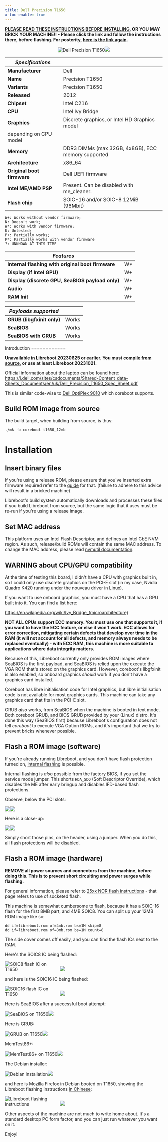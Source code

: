 ```yaml
---
title: Dell Precision T1650
x-toc-enable: true
---
```


**[PLEASE READ THESE INSTRUCTIONS BEFORE INSTALLING](ivy_has_common.md), OR
YOU MAY BRICK YOUR MACHINE!! - Please click the link and follow the instructions
there, before flashing. For posterity,
[here is the link again](ivy_has_common.md).**

<div class="specs">
<center>
<img tabindex=1 alt="Dell Precision T1650" class="p" src="https://av.libreboot.org/t1650/t1650.jpg" /><span class="f"><img src="https://av.libreboot.org/t1650/t1650.jpg" /></span>
</center>

| ***Specifications***       |                                                |
|----------------------------|------------------------------------------------|
| **Manufacturer**           | Dell                                           |
| **Name**                   | Precision T1650                                |
| **Variants**               | Precision T1650                                |
| **Released**               | 2012                                           |
| **Chipset**                | Intel C216                                     |
| **CPU**                    | Intel Ivy Bridge                               |
| **Graphics**               | Discrete graphics, or Intel HD Graphics model
                               depending on CPU model                         | 
| **Memory**                 | DDR3 DIMMs (max 32GB, 4x8GB), ECC memory supported    |
| **Architecture**           | x86\_64                                         |
| **Original boot firmware** | Dell UEFI firmware                             |
| **Intel ME/AMD PSP**       | Present. Can be disabled with me\_cleaner.      |
| **Flash chip**             | SOIC-16 and/or SOIC-8 12MiB (96Mbit)           |


```
W+: Works without vendor firmware; 
N: Doesn't work; 
W*: Works with vendor firmware; 
U: Untested; 
P+: Partially works; 
P*: Partially works with vendor firmware
?: UNKNOWN AT THIS TIME
```

| ***Features***                                    |    |
|---------------------------------------------------|----|
| **Internal flashing with original boot firmware** | W*  |
| **Display (if Intel GPU)**                        | W+ |
| **Display (discrete GPU, SeaBIOS payload only)**  | W* |
| **Audio**                                         | W+ |
| **RAM Init**                                      | W+ |

| ***Payloads supported***   |           |
|----------------------------|-----------|
| **GRUB (libgfxinit only)** | Works     |
| **SeaBIOS**                | Works     |
| **SeaBIOS with GRUB**      | Works     |
</div>
Introduction
============

**Unavailable in Libreboot 20230625 or earlier. You must [compile from
source](../build/), or use at least Libreboot 20231021.**

Official information about the laptop can be found here:
<https://i.dell.com/sites/csdocuments/Shared-Content_data-Sheets_Documents/en/uk/Dell_Precision_T1650_Spec_Sheet.pdf>

This is similar code-wise to [Dell
OptiPlex 9010](https://doc.coreboot.org/mainboard/dell/optiplex_9010.html)
which coreboot supports.

Build ROM image from source
---------------------------

The build target, when building from source, is thus:

	./mk -b coreboot t1650_12mb

Installation
============

Insert binary files
-------------------

If you're using a release ROM, please ensure that you've inserted extra firmware
required refer to the [guide](../install/ivy_has_common.md) for that. (failure
to adhere to this advice will result in a bricked machine)

Libreboot's build system automatically downloads and processes these files if
you build Libreboot from source, but the same logic that it uses must be re-run
if you're using a release image.

Set MAC address
---------------

This platform uses an Intel Flash Descriptor, and defines an Intel GbE NVM
region. As such, release/build ROMs will contain the same MAC address. To
change the MAC address, please read [nvmutil documentation](../install/nvmutil.md).

WARNING about CPU/GPU compatibility
-------------------------------

At the time of testing this board, I didn't have a CPU with graphics built in,
so I could only use discrete graphics on the PCI-E slot (in my case, Nvidia
Quadro K420 running under the nouveau driver in Linux).

If you want to use onboard graphics, you must have a CPU that has a GPU built
into it. You can find a list here:

<https://en.wikipedia.org/wiki/Ivy_Bridge_(microarchitecture)>

**NOT ALL CPUs support ECC memory. You must use one that supports it, if you
want to have the ECC feature, or else it won't work. ECC allows for error
correction, mitigating certain defects that develop over time in the RAM (it
will not account for all defects, and memory always needs to be replaced
eventually) - with ECC RAM, this machine is more suitable to applications where
data integrity matters.**

Because of this, Libreboot currently only provides ROM images where SeaBIOS
is the first payload, and SeaBIOS is relied upon the execute the VGA ROM that's
stored on the graphics card. However, coreboot's libgfxinit is also enabled,
so onboard graphics *should* work if you don't have a graphics card installed.

Coreboot has libre initialisation code for Intel graphics, but libre
initialisation code is not available for most graphics cards. This machine can
take any graphics card that fits in the PCI-E slot.

GRUB *also* works, from SeaBIOS when the machine is booted in text mode. Both
coreboot GRUB, and BIOS GRUB provided by your (Linux) distro. It's done this
way (SeaBIOS first) because Libreboot's configuration does not tell *coreboot*
to execute VGA Option ROMs, and it's important that we try to prevent bricks
whenever possible.

Flash a ROM image (software)
-----------------

If you're already running Libreboot, and you don't have flash protection
turned on, [internal flashing](../install/) is possible.

Internal flashing is *also* possible from the factory BIOS, if you set the
service mode jumper. This shorts `HDA_SDO` (Soft Descriptor Override), which
disables the ME after early bringup and disables IFD-based flash protections.

Observe, below the PCI slots:

<img tabindex=1 style="max-width:35%;" src="https://av.libreboot.org/t1650/t1650_motherboard.jpg" /><span class="f"><img src="https://av.libreboot.org/t1650/t1650_motherboard.jpg" /></span>

Here is a close-up:

<img tabindex=1 style="max-width:35%;" src="https://av.libreboot.org/t1650/t1650_service_mode.jpg" /><span class="f"><img src="https://av.libreboot.org/t1650/t1650_service_mode.jpg" /></span>

Simply short those pins, on the header, using a jumper. When you do this, all
flash protections will be disabled.

Flash a ROM image (hardware)
-----------------

**REMOVE all power sources and connectors from the machine, before doing this.
This is to prevent short circuiting and power surges while flashing.**

For general information, please refer to [25xx NOR flash
instructions](../install/spi.md) - that page refers to use of socketed flash.

This machine is somewhat cumbersome to flash, because it has a SOIC-16 flash
for the first 8MB part, and 4MB SOIC8. You can split up your 12MB ROM image
like so:

	dd if=libreboot.rom of=4mb.rom bs=1M skip=8
	dd if=libreboot.rom of=8mb.rom bs=1M count=8

The side cover comes off easily, and you can find the flash ICs next to the RAM.

Here's the SOIC8 IC being flashed:

<img tabindex=1 alt="SOIC8 flash IC on T1650" style="max-width:35%" src="https://av.libreboot.org/t1650/t1650_soic8.jpg" /><span class="f"><img src="https://av.libreboot.org/t1650/t1650_soic8.jpg" /></span>

and here is the SOIC16 IC being flashed:

<img tabindex=1 alt="SOIC16 flash IC on T1650" style="max-width:35%" src="https://av.libreboot.org/t1650/t1650_soic16.jpg" /><span class="f"><img src="https://av.libreboot.org/t1650/t1650_soic16.jpg" /></span>

Here is SeaBIOS after a successful boot attempt:

<img tabindex=1 alt="SeaBIOS on T1650" style="max-width:35%" src="https://av.libreboot.org/t1650/t1650_seabios.jpg" /><span class="f"><img src="https://av.libreboot.org/t1650/t1650_seabios.jpg" /></span>

Here is GRUB:

<img tabindex=1 alt="GRUB on T1650" style="max-width:35%" src="https://av.libreboot.org/t1650/t1650_grub.jpg" /><span class="f"><img src="https://av.libreboot.org/t1650/t1650_grub.jpg" /></span>

MemTest86+:

<img tabindex=1 alt="MemTest86+ on T1650" style="max-width:35%" src="https://av.libreboot.org/t1650/t1650_memtest86plus.jpg" /><span class="f"><img src="https://av.libreboot.org/t1650/t1650_memtest86plus.jpg" /></span>

The Debian installer:

<img tabindex=1 alt="Debian installation" style="max-width:35%" src="https://av.libreboot.org/t1650/t1650_debian_installer.jpg" /><span class="f"><img src="https://av.libreboot.org/t1650/t1650_debian_installer.jpg" /></span>

and here is Mozilla Firefox in Debian booted on T1650, showing the Libreboot
flashing instructions [in Chinese](../install/spi.zh-cn.md):

<img tabindex=1 alt="Libreboot flashing instructions" style="max-width:35%" src="https://av.libreboot.org/t1650/t1650_libreboot_website.jpg" /><span class="f"><img src="https://av.libreboot.org/t1650/t1650_libreboot_website.jpg" /></span>

Other aspects of the machine are not much to write home about. It's a standard
desktop PC form factor, and you can just run whatever you want on it.

Enjoy!
